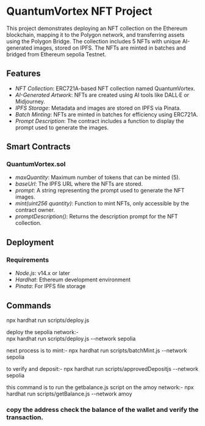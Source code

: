 # QuantumVortex NFT Project

This project demonstrates deploying an NFT collection on the Ethereum blockchain, mapping it to the Polygon network, and transferring assets using the Polygon Bridge. The collection includes 5 NFTs with unique AI-generated images, stored on IPFS. The NFTs are minted in batches and bridged from Ethereum sepolia Testnet.

## Features
- *NFT Collection*: ERC721A-based NFT collection named QuantumVortex.
- *AI-Generated Artwork*: NFTs are created using AI tools like DALL·E or Midjourney.
- *IPFS Storage*: Metadata and images are stored on IPFS via Pinata.
- *Batch Minting*: NFTs are minted in batches for efficiency using ERC721A.
- *Prompt Description*: The contract includes a function to display the prompt used to generate the images.

## Smart Contracts
### QuantumVortex.sol
- *maxQuantity*: Maximum number of tokens that can be minted (5).
- *baseUrl*: The IPFS URL where the NFTs are stored.
- *prompt*: A string representing the prompt used to generate the NFT images.
- *mint(uint256 quantity)*: Function to mint NFTs, only accessible by the contract owner.
- *promptDescription()*: Returns the description prompt for the NFT collection.
  
## Deployment
### Requirements
- *Node.js*: v14.x or later
- *Hardhat*: Ethereum development environment
- *Pinata*: For IPFS file storage

## Commands 
 npx hardhat run scripts/deploy.js

deploy the sepolia network:-  
npx hardhat run scripts/deploy.js --network sepolia

next process is to mint:- 
npx hardhat run scripts/batchMint.js --network sepolia

to verify and deposit:- 
npx hardhat run scripts/approvedDepositjs --network sepolia

this command is to run the getbalance.js script on the amoy network:- 
npx hardhat run scripts/getBalance.js --network amoy


### copy the address check the balance of the wallet and verify the transaction.
